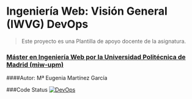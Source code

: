 # Ingeniería Web: Visión General (IWVG) DevOps
> Este proyecto es una Plantilla de apoyo docente de la asignatura.
### [Máster en Ingeniería Web por la Universidad Politécnica de Madrid (miw-upm)](http://miw.etsisi.upm.es)
####Autor:
Mª Eugenia Martínez García

###Code Status
[![DevOps](https://github.com/mEugeniaMartinez/iwvg_devops_martinez_meugenia/actions/workflows/test.yml/badge.svg)](https://github.com/mEugeniaMartinez/iwvg_devops_martinez_meugenia/actions/workflows/test.yml)


